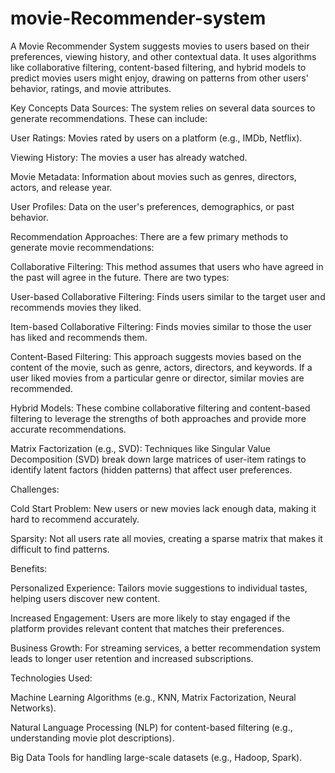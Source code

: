 # movie-Recommender-system
A Movie Recommender System suggests movies to users based on their preferences, viewing history, and other contextual data. It uses algorithms like collaborative filtering, content-based filtering, and hybrid models to predict movies users might enjoy, drawing on patterns from other users' behavior, ratings, and movie attributes.     

Key Concepts
Data Sources:
The system relies on several data sources to generate recommendations. These can include:

User Ratings: Movies rated by users on a platform (e.g., IMDb, Netflix).

Viewing History: The movies a user has already watched.

Movie Metadata: Information about movies such as genres, directors, actors, and release year.

User Profiles: Data on the user's preferences, demographics, or past behavior.

Recommendation Approaches:
There are a few primary methods to generate movie recommendations:

Collaborative Filtering:
This method assumes that users who have agreed in the past will agree in the future. There are two types:

User-based Collaborative Filtering: Finds users similar to the target user and recommends movies they liked.

Item-based Collaborative Filtering: Finds movies similar to those the user has liked and recommends them.

Content-Based Filtering:
This approach suggests movies based on the content of the movie, such as genre, actors, directors, and keywords. If a user liked movies from a particular genre or director, similar movies are recommended.

Hybrid Models:
These combine collaborative filtering and content-based filtering to leverage the strengths of both approaches and provide more accurate recommendations.

Matrix Factorization (e.g., SVD):
Techniques like Singular Value Decomposition (SVD) break down large matrices of user-item ratings to identify latent factors (hidden patterns) that affect user preferences.

Challenges:

Cold Start Problem: New users or new movies lack enough data, making it hard to recommend accurately.

Sparsity: Not all users rate all movies, creating a sparse matrix that makes it difficult to find patterns.

Benefits:

Personalized Experience: Tailors movie suggestions to individual tastes, helping users discover new content.

Increased Engagement: Users are more likely to stay engaged if the platform provides relevant content that matches their preferences.

Business Growth: For streaming services, a better recommendation system leads to longer user retention and increased subscriptions.

Technologies Used:

Machine Learning Algorithms (e.g., KNN, Matrix Factorization, Neural Networks).

Natural Language Processing (NLP) for content-based filtering (e.g., understanding movie plot descriptions).

Big Data Tools for handling large-scale datasets (e.g., Hadoop, Spark).

